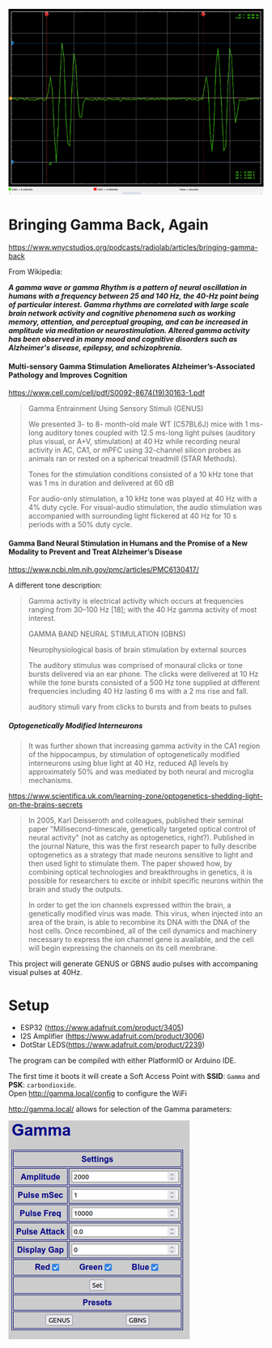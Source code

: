 ![Scope](/images/sshot120655.png "GBNS pulses")

# Bringing Gamma Back, Again
https://www.wnycstudios.org/podcasts/radiolab/articles/bringing-gamma-back

From Wikipedia:

***A gamma wave or gamma Rhythm is a pattern of neural oscillation in humans with a frequency between 25 and 140 Hz, the 40-Hz point being of particular interest. Gamma rhythms are correlated with large scale brain network activity and cognitive phenomena such as working memory, attention, and perceptual grouping, and can be increased in amplitude via meditation or neurostimulation. Altered gamma activity has been observed in many mood and cognitive disorders such as Alzheimer's disease, epilepsy, and schizophrenia.***

#### Multi-sensory Gamma Stimulation Ameliorates Alzheimer’s-Associated Pathology and Improves Cognition
https://www.cell.com/cell/pdf/S0092-8674(19)30163-1.pdf
    
> Gamma Entrainment Using Sensory Stimuli (GENUS)
>  
> We presented 3- to 8- month-old male WT (C57BL6J) mice with 1 ms-long auditory tones coupled with 12.5 ms-long light pulses (auditory plus visual, or A+V, stimulation) at 40 Hz while recording neural activity in AC, CA1, or mPFC using 32-channel silicon probes as animals ran or rested on a spherical treadmill (STAR Methods). 
> 
> Tones for the stimulation conditions consisted of a 10 kHz tone that was 1 ms in duration and delivered at 60 dB
> 
> For audio-only stimulation, a 10 kHz tone was played at 40 Hz with a 4% duty cycle.
> For visual-audio stimulation, the audio stimulation was accompanied with surrounding light flickered at 40 Hz for 10 s periods with a 50% duty cycle. 

#### Gamma Band Neural Stimulation in Humans and the Promise of a New Modality to Prevent and Treat Alzheimer’s Disease
https://www.ncbi.nlm.nih.gov/pmc/articles/PMC6130417/

A different tone description:

> Gamma activity is electrical activity which occurs at frequencies ranging from 30–100 Hz [18]; with the 40 Hz gamma activity of most interest. 
> 
> GAMMA BAND NEURAL STIMULATION (GBNS)
> 
> Neurophysiological basis of brain stimulation by external sources
> 
> The auditory stimulus was comprised of monaural clicks or tone bursts delivered via an ear phone. The clicks were delivered at 10 Hz while the tone bursts consisted of a 500 Hz tone supplied at different frequencies including 40 Hz lasting 6 ms with a 2 ms rise and fall.
> 
> auditory stimuli vary from clicks to bursts and from beats to pulses

##### Optogenetically Modified Interneurons
> It was further shown that increasing gamma activity in the CA1 region of the hippocampus, by stimulation of optogenetically modified interneurons using blue light at 40 Hz, reduced Aβ levels by approximately 50% and was mediated by both neural and microglia mechanisms.

https://www.scientifica.uk.com/learning-zone/optogenetics-shedding-light-on-the-brains-secrets
> In 2005, Karl Deisseroth and colleagues, published their seminal paper "Millisecond-timescale, genetically targeted optical control of neural activity" (not as catchy as optogenetics, right?). Published in the journal Nature, this was the first research paper to fully describe optogenetics as a strategy that made neurons sensitive to light and then used light to stimulate them. The paper showed how, by combining optical technologies and breakthroughs in genetics, it is possible for researchers to excite or inhibit specific neurons within the brain and study the outputs.
> 
> In order to get the ion channels expressed within the brain, a genetically modified virus was made. This virus, when injected into an area of the brain, is able to recombine its DNA with the DNA of the host cells. Once recombined, all of the cell dynamics and machinery necessary to express the ion channel gene is available, and the cell will begin expressing the channels on its cell membrane.

This project will generate GENUS or GBNS audio pulses with accompaning visual pulses at 40Hz.

# Setup

- ESP32 (https://www.adafruit.com/product/3405)
- I2S Amplifier (https://www.adafruit.com/product/3006)
- DotStar LEDS(https://www.adafruit.com/product/2239)

The program can be compiled with either PlatformIO or Arduino IDE.

The first time it boots it will create a Soft Access Point with **SSID**: `Gamma` and **PSK**: `carbondioxide`.<br> Open <http://gamma.local/config> to configure the WiFi<br>

<http://gamma.local/> allows for selection of the Gamma parameters:

![Web Page](images/webpage.png)
